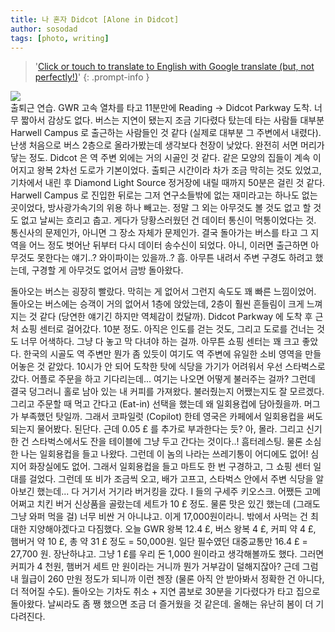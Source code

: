 ```yaml
---
title: 나 혼자 Didcot [Alone in Didcot]
author: sosodad
tags: [photo, writing]
---
```


> '[Click or touch to translate to English with Google translate (but, not perfectly!)](https://jinseuk56-github-io.translate.goog/posts/0001/?_x_tr_sl=ko&_x_tr_tl=en&_x_tr_hl=ko&_x_tr_pto=wapp)'
{: .prompt-info }


  <div class="card card--clickable">
    <div class="card__image">
      <img class="image" src="https://onedrive.live.com/embed?resid=F96DE3EAE83811FB%2182974&authkey=%21AI0y3qaFhOpFBU8&width=1024"/>
    </div>
  </div>
출퇴근 연습. GWR 고속 열차를 타고 11분만에 Reading -> Didcot Parkway 도착. 너무 짧아서 감상도 없다. 버스는 지연이 됐는지 조금 기다렸다 탔는데 타는 사람들 대부분 Harwell Campus 로 출근하는 사람들인 것 같다 (실제로 대부분 그 주변에서 내렸다). 난생 처음으로 버스 2층으로 올라가봤는데 생각보다 천장이 낮았다. 완전히 서면 머리가 닿는 정도. Didcot 은 역 주변 외에는 거의 시골인 것 같다. 같은 모양의 집들이 계속 이어지고 왕복 2차선 도로가 기본이었다. 출퇴근 시간이라 차가 조금 막히는 것도 있었고, 기차에서 내린 후 Diamond Light Source 정거장에 내릴 때까지 50분은 걸린 것 같다. Harwell Campus 로 진입한 뒤로는 그저 연구소들밖에 없는 재미라고는 하나도 없는 곳이었다, 방사광가속기의 위용 하나 빼고는. 정말 그 외는 아무것도 볼 것도 없고 할 것도 없고 날씨는 흐리고 춥고. 게다가 당황스러웠던 건 데이터 통신이 먹통이었다는 것. 통신사의 문제인가, 아니면 그 장소 자체가 문제인가. 결국 돌아가는 버스를 타고 그 지역을 어느 정도 벗어난 뒤부터 다시 데이터 송수신이 되었다. 아니, 이러면 출근하면 아무것도 못한다는 얘기..? 와이파이는 있을까..? 흠. 아무튼 내려서 주변 구경도 하려고 했는데, 구경할 게 아무것도 없어서 금방 돌아왔다.
<br>

<!-- <div class="grid-container">
  <div class="grid grid--p-1">
    <div class="cell cell--6"><a href="">
  <div class="card card--clickable">
    <div class="card__image">
      <img class="image" src="https://onedrive.live.com/embed?resid=F96DE3EAE83811FB%2182970&authkey=%21AA6gdYKe-yYypeY&height=1024"/>
    </div>
  </div>
</a></div>
    <div class="cell cell--6"><a href="">
  <div class="card card--clickable">
    <div class="card__image">
      <img class="image" src="https://onedrive.live.com/embed?resid=F96DE3EAE83811FB%2182968&authkey=%21AFEnj_Vp1zkFxAo&height=1024"/>
    </div>
  </div>
</a></div>
    <div class="cell cell--6"><a href="">
  <div class="card card--clickable">
    <div class="card__image">
      <img class="image" src="https://onedrive.live.com/embed?resid=F96DE3EAE83811FB%2182969&authkey=%21ABCBSqd3W9_jxNw&height=1024"/>
    </div>
  </div>
</a></div>
    <div class="cell cell--6"><a href="">
  <div class="card card--clickable">
    <div class="card__image">
      <img class="image" src="https://onedrive.live.com/embed?resid=F96DE3EAE83811FB%2182971&authkey=%21ABrDiSb-orZ4inY&height=1024"/>
    </div>
  </div>
</a></div>
  </div>
</div> -->
돌아오는 버스는 굉장히 빨랐다. 막히는 게 없어서 그런지 속도도 꽤 빠른 느낌이었어. 돌아오는 버스에는 승객이 거의 없어서 1층에 앉았는데, 2층이 훨씬 흔들림이 크게 느껴지는 것 같다 (당연한 얘기긴 하지만 역체감이 컸달까). Didcot Parkway 에 도착 후 근처 쇼핑 센터로 걸어갔다. 10분 정도. 아직은 인도를 걷는 것도, 그리고 도로를 건너는 것도 너무 어색하다. 그냥 다 놓고 막 다녀야 하는 걸까. 아무튼 쇼핑 센터는 꽤 크고 좋았다. 한국의 시골도 역 주변만 뭔가 좀 있듯이 여기도 역 주변에 유일한 소비 영역을 만들어놓은 것 같았다. 10시가 안 되어 도착한 탓에 식당을 가기가 어려워서 우선 스타벅스로 갔다. 어플로 주문을 하고 기다리는데... 여기는 나오면 어떻게 불러주는 걸까? 그런데 결국 덩그러니 홀로 남아 있는 내 커피를 가져왔다. 불러줬는지 어쨌는지도 잘 모르겠다. 그리고 주문할 때 먹고 간다고 (Eat-in) 선택을 했는데 왜 일회용컵에 담아줬을까. 머그가 부족했던 탓일까. 그래서 코파일럿 (Copilot) 한테 영국은 카페에서 일회용컵을 써도 되는지 물어봤다. 된단다. 근데 0.05 £ 를 추가로 부과한다는 듯? 아, 몰라. 그리고 신기한 건 스타벅스에서도 잔을 테이블에 그냥 두고 간다는 것이다..! 흠터레스팅. 물론 소심한 나는 일회용컵을 들고 나왔다. 그런데 이 놈의 나라는 쓰레기통이 어디에도 없어! 심지어 화장실에도 없어. 그래서 일회용컵을 들고 마트도 한 번 구경하고, 그 쇼핑 센터 일대를 걸었다. 그런데 또 비가 조금씩 오고, 배가 고프고, 스타벅스 안에서 주변 식당을 알아보긴 했는데... 다 거기서 거기라 버거킹을 갔다. I 들의 구세주 키오스크. 어쨌든 고메 어쩌고 치킨 버거 신상품을 골랐는데 세트가 10 £ 정도. 물론 맛은 있긴 했는데 (그래도 그냥 와퍼 먹을 걸) 너무 비싼 거 아니냐고. 이게 17,000원이라니. 밖에서 사먹는 건 최대한 지양해야겠다고 다짐했다. 오늘 GWR 왕복 12.4 £, 버스 왕복 4 £, 커피 약 4 £, 햄버거 약 10 £, 총 약 31 £ 정도 = 50,000원. 일단 필수였던 대중교통만 16.4 £ = 27,700 원. 장난하냐고. 그냥 1 £를 우리 돈 1,000 원이라고 생각해볼까도 했다. 그러면 커피가 4 천원, 햄버거 세트 만 원이라는 거니까 뭔가 거부감이 덜해지잖아? 근데 그럼 내 월급이 260 만원 정도가 되니까 이런 젠장 (물론 아직 안 받아봐서 정확한 건 아니다, 더 적어질 수도). 돌아오는 기차도 취소 + 지연 콤보로 30분을 기다렸다가 타고 집으로 돌아왔다. 날씨라도 좀 쨍 했으면 조금 더 즐거웠을 것 같은데. 올해는 유난히 봄이 더 기다려진다.